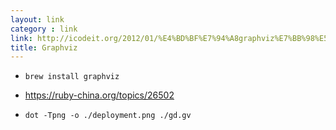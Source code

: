 ```yaml
---
layout: link
category : link
link: http://icodeit.org/2012/01/%E4%BD%BF%E7%94%A8graphviz%E7%BB%98%E5%88%B6%E6%B5%81%E7%A8%8B%E5%9B%BE/
title: Graphviz
---
```


* `brew install graphviz`

* <https://ruby-china.org/topics/26502>

* `dot -Tpng -o ./deployment.png ./gd.gv`

